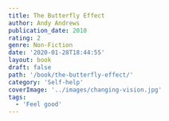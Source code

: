 ```yaml
---
title: The Butterfly Effect
author: Andy Andrews
publication_date: 2010
rating: 2
genre: Non-Fiction
date: '2020-01-28T18:44:55'
layout: book
draft: false
path: '/book/the-butterfly-effect/'
category: 'Self-help'
coverImage: '../images/changing-vision.jpg'
tags:
  - 'Feel good'
---
```

